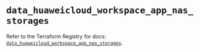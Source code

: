 # `data_huaweicloud_workspace_app_nas_storages`

Refer to the Terraform Registry for docs: [`data_huaweicloud_workspace_app_nas_storages`](https://registry.terraform.io/providers/huaweicloud/huaweicloud/1.71.1/docs/data-sources/workspace_app_nas_storages).

